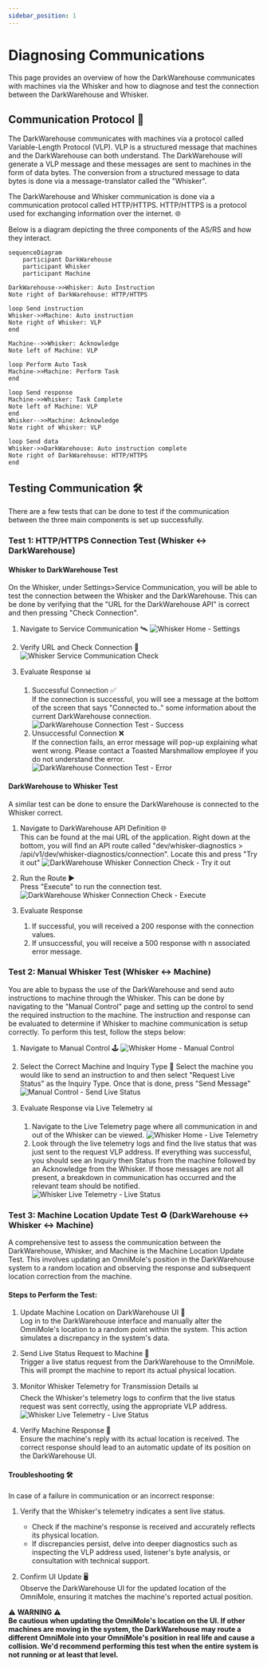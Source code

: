 ```yaml
---
sidebar_position: 1
---
```


# Diagnosing Communications

This page provides an overview of how the DarkWarehouse communicates with machines via the Whisker and how to diagnose and test the connection between the DarkWarehouse and Whisker.

## Communication Protocol 📡

The DarkWarehouse communicates with machines via a protocol called Variable-Length Protocol (VLP). VLP is a structured message that machines and the DarkWarehouse can both understand. The DarkWarehouse will generate a VLP message and these messages are sent to machines in the form of data bytes. The conversion from a structured message to data bytes is done via a message-translator called the "Whisker".

The DarkWarehouse and Whisker communication is done via a communication protocol called HTTP/HTTPS. HTTP/HTTPS is a protocol used for exchanging information over the internet. 🌐

Below is a diagram depicting the three components of the AS/RS and how they interact.

``` mermaid
sequenceDiagram
    participant DarkWarehouse
    participant Whisker
    participant Machine

DarkWarehouse->>Whisker: Auto Instruction
Note right of DarkWarehouse: HTTP/HTTPS

loop Send instruction
Whisker->>Machine: Auto instruction
Note right of Whisker: VLP
end

Machine-->>Whisker: Acknowledge
Note left of Machine: VLP

loop Perform Auto Task
Machine->>Machine: Perform Task
end

loop Send response
Machine->>Whisker: Task Complete
Note left of Machine: VLP
end
Whisker-->>Machine: Acknowledge
Note right of Whisker: VLP

loop Send data
Whisker->>DarkWarehouse: Auto instruction complete
Note right of DarkWarehouse: HTTP/HTTPS
end
```

## Testing Communication 🛠️

There are a few tests that can be done to test if the communication between the three main components is set up successfully.

### Test 1: HTTP/HTTPS Connection Test (Whisker ↔️ DarkWarehouse)

#### Whisker to DarkWarehouse Test

On the Whisker, under Settings>Service Communication, you will be able to test the connection between the Whisker and the DarkWarehouse. This can be done by verifying that the "URL for the DarkWarehouse API" is correct and then pressing "Check Connection".

1. Navigate to Service Communication 🛰️
![Whisker Home - Settings](assets/diagnosis/whisker-home-page-settings.png)

2. Verify URL and Check Connection 🔗
![Whisker Service Communication Check](assets/diagnosis/whisker-settings-service-communication.png)

3. Evaluate Response 📊
   1. Successful Connection ✅ \
   If the connection is successful, you will see a message at the bottom of the screen that says "Connected to.." some information about the current DarkWarehouse connection.
   ![DarkWarehouse Connection Test - Success](assets/diagnosis/whisker-settings-service-communication-success.png)
   2. Unsuccessful Connection ❌ \
   If the connection fails, an error message will pop-up explaining what went wrong. Please contact a Toasted Marshmallow employee if you do not understand the error.
  ![DarkWarehouse Connection Test - Error](assets/diagnosis/raw/whisker-settings-service-communication-error-raw.png)

#### DarkWarehouse to Whisker Test

A similar test can be done to ensure the DarkWarehouse is connected to the Whisker correct.

1. Navigate to DarkWarehouse API Definition 🌐 \
   This can be found at the mai URL of the application. Right down at the bottom, you will find an API route called "dev/whisker-diagnostics > /api/v1/dev/whisker-diagnostics/connection". Locate this and press "Try it out"
   ![DarkWarehouse Whisker Connection Check - Try it out](assets/diagnosis/darkwarehouse-whisker-diagnostics-route-try.png)

2. Run the Route ▶️ \
   Press "Execute" to run the connection test.
   ![DarkWarehouse Whisker Connection Check - Execute](assets/diagnosis/darkwarehouse-whisker-diagnostics-route-execute.png)

3. Evaluate Response
   1. If successful, you will received a 200 response with the connection values.
   2. If unsuccessful, you will receive a 500 response with n associated error message.

### Test 2: Manual Whisker Test (Whisker ↔️ Machine)

You are able to bypass the use of the DarkWarehouse and send auto instructions to machine through the Whisker. This can be done by navigating to the "Manual Control" page and setting up the control to send the required instruction to the machine. The instruction and response can be evaluated to determine if Whisker to machine communication is setup correctly. To perform this test, follow the steps below:

1. Navigate to Manual Control 🕹️
![Whisker Home - Manual Control](assets/diagnosis/whisker-home-page-machine-control.png)

2. Select the Correct Machine and Inquiry Type 🤖
  Select the machine you would like to send an instruction to and then select "Request Live Status" as the Inquiry Type. Once that is done, press "Send Message"
![Manual Control - Send Live Status](assets/diagnosis/whisker-machine-control-live-status.png)

3. Evaluate Response via Live Telemetry 📊
   1. Navigate to the Live Telemetry page where all communication in and out of the Whisker can be viewed.
    ![Whisker Home - Live Telemetry](assets/diagnosis/whisker-home-page-live-telemetry.png)
   2. Look through the live telemetry logs and find the live status that was just sent to the request VLP address. If everything was successful, you should see an Inquiry then Status from the machine followed by an Acknowledge from the Whisker. If those messages are not all present, a breakdown in communication has occurred and the relevant team should be notified.
   ![Whisker Live Telemetry - Live Status](assets/diagnosis/whisker-live-telemetry.png)

### Test 3: Machine Location Update Test ♻️ (DarkWarehouse ↔️ Whisker ↔️ Machine) 

A comprehensive test to assess the communication between the DarkWarehouse, Whisker, and Machine is the Machine Location Update Test. This involves updating an OmniMole's position in the DarkWarehouse system to a random location and observing the response and subsequent location correction from the machine.

#### Steps to Perform the Test:
1. Update Machine Location on DarkWarehouse UI 📍 \
Log in to the DarkWarehouse interface and manually alter the OmniMole's location to a random point within the system. This action simulates a discrepancy in the system's data.

2. Send Live Status Request to Machine 📡 \
Trigger a live status request from the DarkWarehouse to the OmniMole. This will prompt the machine to report its actual physical location.

3. Monitor Whisker Telemetry for Transmission Details 📊 \
Check the Whisker's telemetry logs to confirm that the live status request was sent correctly, using the appropriate VLP address.
![Whisker Live Telemetry - Live Status](assets/diagnosis/whisker-live-telemetry.png)

4. Verify Machine Response 🤖 \
Ensure the machine's reply with its actual location is received. The correct response should lead to an automatic update of its position on the DarkWarehouse UI.

#### Troubleshooting 🛠️
In case of a failure in communication or an incorrect response:

1. Verify that the Whisker's telemetry indicates a sent live status.
   - Check if the machine's response is received and accurately reflects its physical location.
   - If discrepancies persist, delve into deeper diagnostics such as inspecting the VLP address used, listener's byte analysis, or consultation with technical support.

2. Confirm UI Update 🖥️ \
Observe the DarkWarehouse UI for the updated location of the OmniMole, ensuring it matches the machine's reported actual position.

⚠️ **WARNING** ⚠️\
**Be cautious when updating the OmniMole's location on the UI. If other machines are moving in the system, the DarkWarehouse may route a different OmniMole into your OmniMole's position in real life and cause a collision. We'd recommend performing this test when the entire system is not running or at least that level.**